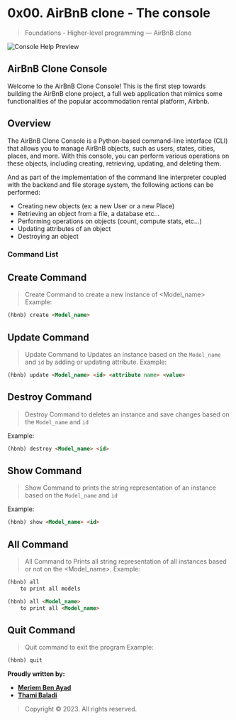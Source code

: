 
# 0x00. AirBnB clone - The console

 >Foundations - Higher-level programming ― AirBnB clone

 ![Console Help Preview](https://www.pngitem.com/pimgs/m/132-1322125_transparent-background-airbnb-logo-hd-png-download.png)

## AirBnB Clone Console

Welcome to the AirBnB Clone Console! This is the first step towards building the AirBnB clone project, a full web application that mimics some functionalities of the popular accommodation rental platform, Airbnb.

## Overview

The AirBnB Clone Console is a Python-based command-line interface (CLI) that allows you to manage AirBnB objects, such as users, states, cities, places, and more. With this console, you can perform various operations on these objects, including creating, retrieving, updating, and deleting them.

And as part of the implementation of the command line interpreter coupled with the backend and file storage system, the following actions can be performed:

- Creating new objects (ex: a new User or a new Place)
- Retrieving an object from a file, a database etc…
- Performing operations on objects (count, compute stats, etc…)
- Updating attributes of an object
- Destroying an object

### Command List

## Create Command

> Create Command to create a new instance of <Model_name>
Example:

```markdown
(hbnb) create <Model_name>
```

## Update Command

>Update Command to Updates an instance based on the `Model_name` and `id` by adding or updating attribute.
Example:

```markdown
(hbnb) update <Model_name> <id> <attribute name> <value>
```

## Destroy Command

>Destroy Command to deletes an instance and save changes based on the `Model_name` and  `id`

Example:

```markdown
(hbnb) destroy <Model_name> <id>
```

## Show Command

>Show Command to prints the string representation of an instance based on the `Model_name` and `id`

Example:

```markdown
(hbnb) show <Model_name> <id>       
```

## All Command
>
>All Command to Prints all string representation of all
instances based or not on the <Model_name>.
Example:

```markdown
(hbnb) all                
    to print all models
```

```markdown
(hbnb) all <Model_name>                
    to print all <Model_name> 
```

## Quit Command
>
> Quit command to exit the program
Example:

```markdown
(hbnb) quit
```

**Proudly written by:**

- **[Meriem Ben Ayad](https://github.com/meriembenayad)**
- **[Thami Baladi](https://github.com/ThamiBa)**

> Copyright © 2023. All rights reserved.

